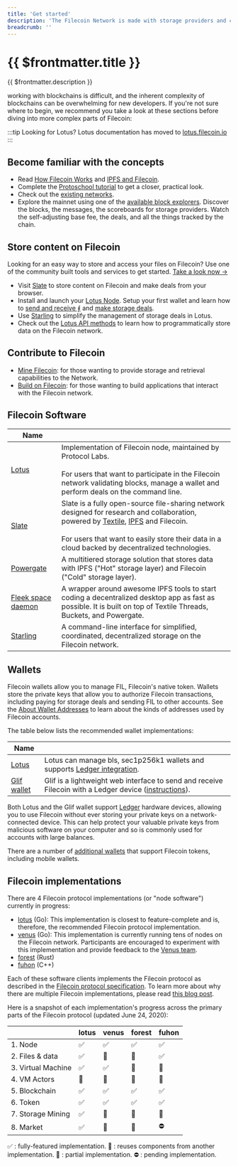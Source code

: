 ```yaml
---
title: 'Get started'
description: 'The Filecoin Network is made with storage providers and clients. They make deals and contribute to maintaining the Filecoin blockchain, obtaining storage services, and receiving rewards in the process. This section walks your through how to get started, build a node, and create a simple application.'
breadcrumb: ''
---
```


# {{ $frontmatter.title }}

{{ $frontmatter.description }}

working with blockchains is difficult, and the inherent complexity of blockchains can be overwhelming for new developers. If you're not sure where to begin, we recommend you take a look at these sections before diving into more complex parts of Filecoin:

:::tip Looking for Lotus?
Lotus documentation has moved to [lotus.filecoin.io](https://lotus.filecoin.io)
:::

## Become familiar with the concepts

- Read [How Filecoin Works](../about-filecoin/how-filecoin-works.md) and [IPFS and Filecoin](../about-filecoin/ipfs-and-filecoin.md).
- Complete the [Protoschool tutorial](https://proto.school/verifying-storage-on-filecoin/) to get a closer, practical look.
- Check out the [existing networks](https://network.filecoin.io).
- Explore the mainnet using one of the [available block explorers](explore-the-network.md). Discover the blocks, the messages, the scoreboards for storage providers. Watch the self-adjusting base fee, the deals, and all the things tracked by the chain.

## Store content on Filecoin

Looking for an easy way to store and access your files on Filecoin? Use one of the community built tools and services to get started. [Take a look now →](../store/README.md)

- Visit [Slate](https://slate.host/) to store content on Filecoin and make deals from your browser.
- Install and launch your [Lotus Node](https://lotus.filecoin.io). Setup your first wallet and learn how to [send and receive ⨎](https://lotus.filecoin.io/docs/set-up/manage-fil/) and [make storage deals](https://lotus.filecoin.io/docs/storage-providers/manage-storage-deals/).
- Use [Starling](../store/starling.md) to simplify the management of storage deals in Lotus.
- Check out the [Lotus API methods](https://lotus.filecoin.io/docs/apis/json-rpc/) to learn how to programmatically store data on the Filecoin network.

## Contribute to Filecoin

- [Mine Filecoin](../storage-provider/README.md): for those wanting to provide storage and retrieval capabilities to the Network.
- [Build on Filecoin](../build/README.md): for those wanting to build applications that interact with the Filecoin network.

## Filecoin Software

| Name                                                             |                                                                                                                                                                                                                                                                                         |
| ---------------------------------------------------------------- | --------------------------------------------------------------------------------------------------------------------------------------------------------------------------------------------------------------------------------------------------------------------------------------- |
| [Lotus](https://lotus.filecoin.io)                                         | Implementation of Filecoin node, maintained by Protocol Labs. <br /><br />For users that want to participate in the Filecoin network validating blocks, manage a wallet and perform deals on the command line.                                                                            |
| [Slate](https://slate.host/)                                       | Slate is a fully open-source file-sharing network designed for research and collaboration, powered by [Textile](https://textile.io), [IPFS](https://ipfs.io) and Filecoin. <br /><br /> For users that want to easily store their data in a cloud backed by decentralized technologies. |
| [Powergate](../build/powergate.md)                               | A multitiered storage solution that stores data with IPFS ("Hot" storage layer) and Filecoin ("Cold" storage layer).                                                                                                                                                                    |
| [Fleek space daemon](https://blog.fleek.co/posts/daemon-release) | A wrapper around awesome IPFS tools to start coding a decentralized desktop app as fast as possible. It is built on top of Textile Threads, Buckets, and Powergate.                                                                                                                      |
| [Starling](../store/starling.md)                                 | A command-line interface for simplified, coordinated, decentralized storage on the Filecoin network.                                                                                                                                                                                    |

## Wallets

Filecoin wallets allow you to manage FIL, Filecoin's native token. Wallets store the private keys that allow you to authorize Filecoin transactions, including paying for storage deals and sending FIL to other accounts. See the [About Wallet Addresses](https://lotus.filecoin.io/docs/set-up/manage-fil) to learn about the kinds of addresses used by Filecoin accounts.

The table below lists the recommended wallet implementations:

| Name                                             |                                                                                                                                                                                             |
| ------------------------------------------------ | ------------------------------------------------------------------------------------------------------------------------------------------------------------------------------------------- |
| [Lotus](https://lotus.filecoin.io)                         | Lotus can manage bls, sec1p256k1 wallets and supports [Ledger integration](https://lotus.filecoin.io/docs/set-up/manage-fil/#ledger).                                                                                                |
| [Glif wallet](https://wallet.glif.io/?network=f) | Glif is a lightweight web interface to send and receive Filecoin with a Ledger device ([instructions](https://reading.supply/@glif/install-the-filecoin-app-on-your-ledger-device-y33vhX)). |

Both Lotus and the Glif wallet support [Ledger](https://www.ledger.com/) hardware devices, allowing you to use Filecoin without ever storing your private keys on a network-connected device. This can help protect your valuable private keys from malicious software on your computer and so is commonly used for accounts with large balances.

There are a number of [additional wallets](https://docs.filecoin.io/reference/#other-wallets) that support Filecoin tokens, including mobile wallets.

## Filecoin implementations

There are 4 Filecoin protocol implementations (or "node software") currently in progress:

- [lotus](https://github.com/filecoin-project/lotus/) (Go): This implementation is closest to feature-complete and is, therefore, the recommended Filecoin protocol implementation.
- [venus](https://github.com/filecoin-project/venus) (Go): This implementation is currently running tens of nodes on the Filecoin network. Participants are encouraged to experiment with this implementation and provide feedback to the [Venus team](https://filecoinproject.slack.com/archives/CEHHJNJS3). 
- [forest](https://github.com/chainsafe/forest) (Rust)
- [fuhon](https://github.com/filecoin-project/cpp-filecoin) (C++)

Each of these software clients implements the Filecoin protocol as described in the [Filecoin protocol specification](https://filecoin-project.github.io/specs). To learn more about why there are multiple Filecoin implementations, please read [this blog post](https://filecoin.io/blog/announcing-filecoin-implementations-in-rust-and-c++/).

Here is a snapshot of each implementation's progress across the primary parts of the Filecoin protocol (updated June 24, 2020):

|                    | lotus | venus | forest | fuhon |
| ------------------ | ----- | ----- | ------ | ----- |
| 1. Node            | ✅    | ✅    | ✅     | ✅    |
| 2. Files & data    | ✅    | 🔶    | 🔶     | ✅    |
| 3. Virtual Machine | ✅    | ✅    | 🔶     | 🔶    |
| 4. VM Actors       | 🔶    | 🔶    | 🔶     | 🔶    |
| 5. Blockchain      | ✅    | ✅    | ✅     | ✅    |
| 6. Token           | ✅    | ✅    | ✅     | ✅    |
| 7. Storage Mining  | ✅    | 🔄    | 🔄     | 🔄    |
| 8. Market          | ✅    | 🔶  | 🔄      | ⛔️     |

✅ : fully-featured implementation. 
🔄 : reuses components from another implementation. 
🔶 : partial implementation. 
⛔️ : pending implementation. 
